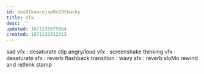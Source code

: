 ```yaml
---
id: bws81kaecojxp0c93tkwcky
title: Vfx
desc: ''
updated: 1671135075964
created: 1671132312313
---
```


sad
  vfx : desaturate
  clip
angry/loud
  vfx : screenshake
thinking
  vfx : desaturate
  sfx : reverb
flashback
  transition : wavy
  sfx : reverb
sloMo
rewind and rethink
stamp